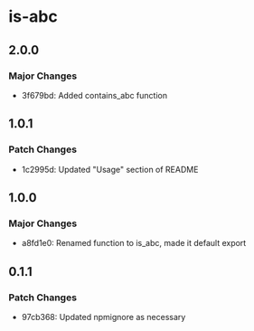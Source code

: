 # is-abc

## 2.0.0

### Major Changes

- 3f679bd: Added contains_abc function

## 1.0.1

### Patch Changes

- 1c2995d: Updated "Usage" section of README

## 1.0.0

### Major Changes

- a8fd1e0: Renamed function to is_abc, made it default export

## 0.1.1

### Patch Changes

- 97cb368: Updated npmignore as necessary
